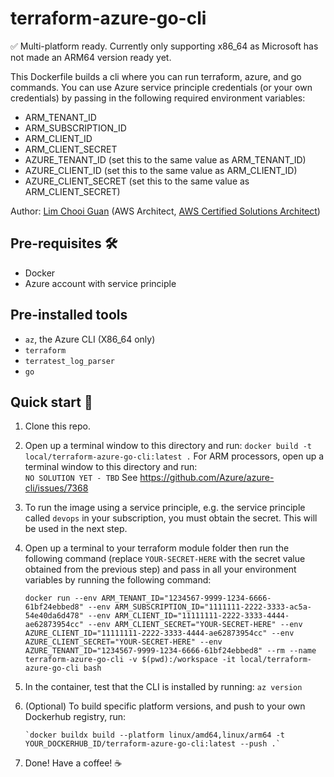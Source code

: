 # terraform-azure-go-cli

✅ Multi-platform ready.  Currently only supporting x86_64 as Microsoft has not made an ARM64 version ready yet.

This Dockerfile builds a cli where you can run terraform, azure, and go commands.  You can use Azure service principle credentials (or your own credentials) by passing in the following required environment variables:
- ARM_TENANT_ID
- ARM_SUBSCRIPTION_ID
- ARM_CLIENT_ID
- ARM_CLIENT_SECRET
- AZURE_TENANT_ID (set this to the same value as ARM_TENANT_ID)
- AZURE_CLIENT_ID (set this to the same value as ARM_CLIENT_ID)
- AZURE_CLIENT_SECRET (set this to the same value as ARM_CLIENT_SECRET)

Author: [Lim Chooi Guan](https://www.linkedin.com/in/cgl88/) (AWS Architect, [AWS Certified Solutions Architect](https://www.credly.com/badges/c54918d6-6370-4099-afa8-122d6d4fa067))

## Pre-requisites 🛠
* Docker  
* Azure account with service principle 

## Pre-installed tools
- `az`, the Azure CLI (X86_64 only)
- `terraform`
- `terratest_log_parser`
- `go`

## Quick start 🍕
1. Clone this repo.
2. Open up a terminal window to this directory and run:
   `docker build -t local/terraform-azure-go-cli:latest .`
   For ARM processors, open up a terminal window to this directory and run:  
   `NO SOLUTION YET - TBD`
   See https://github.com/Azure/azure-cli/issues/7368
3. To run the image using a service principle, e.g. the service principle called `devops` in your subscription, you must obtain the secret. This will be used in the next step.
4. Open up a terminal to your terraform module folder then run the following command (replace `YOUR-SECRET-HERE` with the secret value obtained from the previous step) and pass in all your environment variables by running the following command:

    `docker run --env ARM_TENANT_ID="1234567-9999-1234-6666-61bf24ebbed8" --env ARM_SUBSCRIPTION_ID="1111111-2222-3333-ac5a-54e40da6d478" --env ARM_CLIENT_ID="11111111-2222-3333-4444-ae62873954cc" --env ARM_CLIENT_SECRET="YOUR-SECRET-HERE" --env AZURE_CLIENT_ID="11111111-2222-3333-4444-ae62873954cc" --env AZURE_CLIENT_SECRET="YOUR-SECRET-HERE" --env AZURE_TENANT_ID="1234567-9999-1234-6666-61bf24ebbed8" --rm --name terraform-azure-go-cli -v $(pwd):/workspace -it local/terraform-azure-go-cli bash`

5. In the container, test that the CLI is installed by running:
   `az version`

6. (Optional) To build specific platform versions, and push to your own Dockerhub registry, run:
   ```
   `docker buildx build --platform linux/amd64,linux/arm64 -t YOUR_DOCKERHUB_ID/terraform-azure-go-cli:latest --push .`
   ```

7. Done! Have a coffee! ☕️
